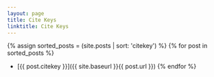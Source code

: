 ```yaml
---
layout: page
title: Cite Keys
linktitle: Cite Keys
---
```


{% assign sorted_posts = (site.posts | sort: 'citekey') %}
{% for post in sorted_posts %}
* [{{ post.citekey }}]({{ site.baseurl }}{{ post.url }})
{% endfor %}

